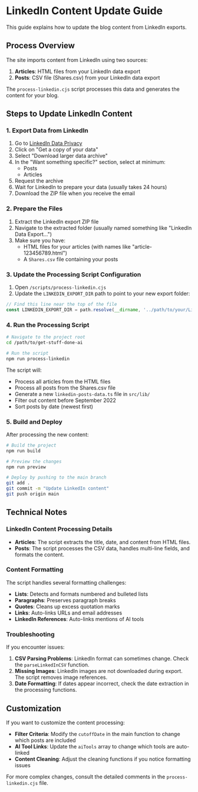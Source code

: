 # LinkedIn Content Update Guide

This guide explains how to update the blog content from LinkedIn exports.

## Process Overview

The site imports content from LinkedIn using two sources:
1. **Articles**: HTML files from your LinkedIn data export
2. **Posts**: CSV file (Shares.csv) from your LinkedIn data export

The `process-linkedin.cjs` script processes this data and generates the content for your blog.

## Steps to Update LinkedIn Content

### 1. Export Data from LinkedIn

1. Go to [LinkedIn Data Privacy](https://www.linkedin.com/psettings/data-privacy)
2. Click on "Get a copy of your data"
3. Select "Download larger data archive"
4. In the "Want something specific?" section, select at minimum:
   - Posts
   - Articles
5. Request the archive
6. Wait for LinkedIn to prepare your data (usually takes 24 hours)
7. Download the ZIP file when you receive the email

### 2. Prepare the Files

1. Extract the LinkedIn export ZIP file
2. Navigate to the extracted folder (usually named something like "LinkedIn Data Export...")
3. Make sure you have:
   - HTML files for your articles (with names like "article-123456789.html")
   - A `Shares.csv` file containing your posts

### 3. Update the Processing Script Configuration

1. Open `/scripts/process-linkedin.cjs`
2. Update the `LINKEDIN_EXPORT_DIR` path to point to your new export folder:

```javascript
// Find this line near the top of the file
const LINKEDIN_EXPORT_DIR = path.resolve(__dirname, '../path/to/your/LinkedIn export folder');
```

### 4. Run the Processing Script

```bash
# Navigate to the project root
cd /path/to/get-stuff-done-ai

# Run the script
npm run process-linkedin
```

The script will:
- Process all articles from the HTML files
- Process all posts from the Shares.csv file
- Generate a new `linkedin-posts-data.ts` file in `src/lib/`
- Filter out content before September 2022
- Sort posts by date (newest first)

### 5. Build and Deploy

After processing the new content:

```bash
# Build the project
npm run build

# Preview the changes
npm run preview

# Deploy by pushing to the main branch
git add .
git commit -m "Update LinkedIn content"
git push origin main
```

## Technical Notes

### LinkedIn Content Processing Details

- **Articles**: The script extracts the title, date, and content from HTML files.
- **Posts**: The script processes the CSV data, handles multi-line fields, and formats the content.

### Content Formatting

The script handles several formatting challenges:

- **Lists**: Detects and formats numbered and bulleted lists
- **Paragraphs**: Preserves paragraph breaks
- **Quotes**: Cleans up excess quotation marks
- **Links**: Auto-links URLs and email addresses
- **LinkedIn References**: Auto-links mentions of AI tools

### Troubleshooting

If you encounter issues:

1. **CSV Parsing Problems**: LinkedIn format can sometimes change. Check the `parseLinkedInCSV` function.
2. **Missing Images**: LinkedIn images are not downloaded during export. The script removes image references.
3. **Date Formatting**: If dates appear incorrect, check the date extraction in the processing functions.

## Customization

If you want to customize the content processing:

- **Filter Criteria**: Modify the `cutoffDate` in the main function to change which posts are included
- **AI Tool Links**: Update the `aiTools` array to change which tools are auto-linked
- **Content Cleaning**: Adjust the cleaning functions if you notice formatting issues

For more complex changes, consult the detailed comments in the `process-linkedin.cjs` file.